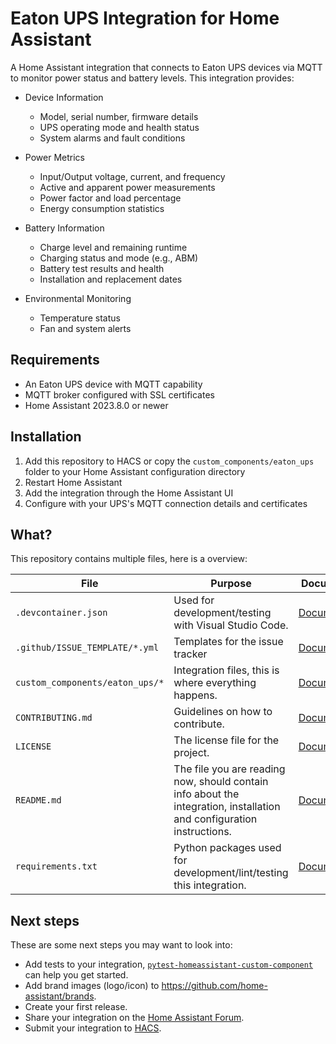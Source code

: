 # Eaton UPS Integration for Home Assistant

A Home Assistant integration that connects to Eaton UPS devices via MQTT to monitor power status and battery levels. This integration provides:

- Device Information
  - Model, serial number, firmware details
  - UPS operating mode and health status
  - System alarms and fault conditions

- Power Metrics
  - Input/Output voltage, current, and frequency
  - Active and apparent power measurements
  - Power factor and load percentage
  - Energy consumption statistics

- Battery Information
  - Charge level and remaining runtime
  - Charging status and mode (e.g., ABM)
  - Battery test results and health
  - Installation and replacement dates

- Environmental Monitoring
  - Temperature status
  - Fan and system alerts

## Requirements

- An Eaton UPS device with MQTT capability
- MQTT broker configured with SSL certificates
- Home Assistant 2023.8.0 or newer

## Installation

1. Add this repository to HACS or copy the `custom_components/eaton_ups` folder to your Home Assistant configuration directory
2. Restart Home Assistant
3. Add the integration through the Home Assistant UI
4. Configure with your UPS's MQTT connection details and certificates

## What?

This repository contains multiple files, here is a overview:

File | Purpose | Documentation
-- | -- | --
`.devcontainer.json` | Used for development/testing with Visual Studio Code. | [Documentation](https://code.visualstudio.com/docs/remote/containers)
`.github/ISSUE_TEMPLATE/*.yml` | Templates for the issue tracker | [Documentation](https://help.github.com/en/github/building-a-strong-community/configuring-issue-templates-for-your-repository)
`custom_components/eaton_ups/*` | Integration files, this is where everything happens. | [Documentation](https://developers.home-assistant.io/docs/creating_component_index)
`CONTRIBUTING.md` | Guidelines on how to contribute. | [Documentation](https://help.github.com/en/github/building-a-strong-community/setting-guidelines-for-repository-contributors)
`LICENSE` | The license file for the project. | [Documentation](https://help.github.com/en/github/creating-cloning-and-archiving-repositories/licensing-a-repository)
`README.md` | The file you are reading now, should contain info about the integration, installation and configuration instructions. | [Documentation](https://help.github.com/en/github/writing-on-github/basic-writing-and-formatting-syntax)
`requirements.txt` | Python packages used for development/lint/testing this integration. | [Documentation](https://pip.pypa.io/en/stable/user_guide/#requirements-files)

## Next steps

These are some next steps you may want to look into:
- Add tests to your integration, [`pytest-homeassistant-custom-component`](https://github.com/MatthewFlamm/pytest-homeassistant-custom-component) can help you get started.
- Add brand images (logo/icon) to https://github.com/home-assistant/brands.
- Create your first release.
- Share your integration on the [Home Assistant Forum](https://community.home-assistant.io/).
- Submit your integration to [HACS](https://hacs.xyz/docs/publish/start).
